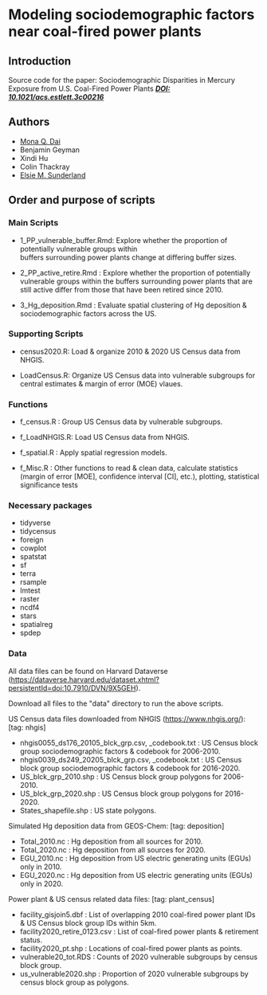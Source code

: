 # Modeling sociodemographic factors near coal-fired power plants
## Introduction
Source code for the paper:
Sociodemographic Disparities in Mercury Exposure from
U.S. Coal-Fired Power Plants
***[DOI: 10.1021/acs.estlett.3c00216](https://doi.org/10.1021/acs.estlett.3c00216)***

## Authors
* [Mona Q. Dai](https://scholar.harvard.edu/monadai)
* Benjamin Geyman
* Xindi Hu
* Colin Thackray
* [Elsie M. Sunderland](https://bgc.seas.harvard.edu/)

##  Order and purpose of scripts
### Main Scripts
- 1_PP_vulnerable_buffer.Rmd: Explore whether the proportion of potentially vulnerable groups within    
                              buffers surrounding power plants change at differing buffer sizes.
                              
- 2_PP_active_retire.Rmd    : Explore whether the proportion of potentially vulnerable groups within the                               buffers surrounding power plants that are still active differ from those                                that have been retired since 2010.

- 3_Hg_deposition.Rmd       : Evaluate spatial clustering of Hg deposition & sociodemographic factors                                 across the US.


### Supporting Scripts
- census2020.R: Load & organize 2010 & 2020 US Census data from NHGIS.

- LoadCensus.R: Organize US Census data into vulnerable subgroups for central
                estimates & margin of error (MOE) vlaues.


### Functions
- f_census.R   : Group US Census data by vulnerable subgroups.

- f_LoadNHGIS.R: Load US Census data from NHGIS.

- f_spatial.R  : Apply spatial regression models.

- f_Misc.R     : Other functions to read & clean data, calculate statistics 
                 (margin of error [MOE], confidence interval [CI], etc.), 
                 plotting, statistical significance tests


### Necessary packages
- tidyverse
- tidycensus
- foreign
- cowplot
- spatstat
- sf
- terra
- rsample 
- lmtest
- raster
- ncdf4
- stars
- spatialreg
- spdep


### Data
All data files can be found on Harvard Dataverse
(https://dataverse.harvard.edu/dataset.xhtml?persistentId=doi:10.7910/DVN/9X5GEH).

Download all files to the "data" directory to run the above scripts. 

US Census data files downloaded from NHGIS (https://www.nhgis.org/):
[tag: nhgis]
- nhgis0055_ds176_20105_blck_grp.csv, _codebook.txt : US Census block group sociodemographic factors & 
                                                      codebook for 2006-2010.
- nhgis0039_ds249_20205_blck_grp.csv, _codebook.txt : US Census block group sociodemographic factors & 
                                                      codebook for 2016-2020.
- US_blck_grp_2010.shp : US Census block group polygons for 2006-2010.
- US_blck_grp_2020.shp : US Census block group polygons for 2016-2020.
- States_shapefile.shp : US state polygons.

Simulated Hg deposition data from GEOS-Chem:
[tag: deposition]
- Total_2010.nc : Hg deposition from all sources for 2010.
- Total_2020.nc : Hg deposition from all sources for 2020.
- EGU_2010.nc   : Hg deposition from US electric generating units (EGUs) only in 2010.
- EGU_2020.nc   : Hg deposition from US electric generating units (EGUs) only in 2020.

Power plant & US census related data files:
[tag: plant_census]
- facility_gisjoin5.dbf        : List of overlapping 2010 coal-fired power plant IDs & 
                                 US Census block group IDs within 5km.
- facility2020_retire_0123.csv : List of coal-fired power plants & retirement status.
- facility2020_pt.shp          : Locations of coal-fired power plants as points.
- vulnerable20_tot.RDS         : Counts of 2020 vulnerable subgroups by census block group.
- us_vulnerable2020.shp        : Proportion of 2020 vulnerable subgroups by census block group as polygons.
  


